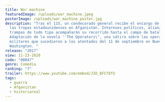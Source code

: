 ```yaml
---
title: War machine
featuredImage: /uploads/war_machine.jpeg
posterImage: /uploads/war_machine_poster.jpg
description: "Tras el 11S, un condecorado general recibe el encargo de comandar
  las tropas estadounidenses en Afganistán. Intereses políticos, alianzas y
  trampas de todo tipo acompañarán su recorrido hasta el campo de batalla.
  Adaptación de la novela ''The Operators\", una sátira sobre las operaciones
  militares que sucedieron a los atentados del 11 de septiembre en Nueva York y
  Washington. "
release: "2017"
view: 11-23-2020
code: "00047"
genre: Comedia
ranking: "7"
trailer: https://www.youtube.com/embed/JIO_BFCf8fU
tags:
  - guerra
  - Afganistan
  - historiareal
---
```

